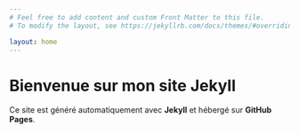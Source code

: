 ```yaml
---
# Feel free to add content and custom Front Matter to this file.
# To modify the layout, see https://jekyllrb.com/docs/themes/#overriding-theme-defaults

layout: home
---
```

# Bienvenue sur mon site Jekyll
Ce site est généré automatiquement avec **Jekyll** et hébergé sur **GitHub Pages**.
